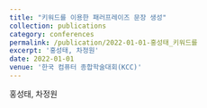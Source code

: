 ```yaml
---
title: "키워드를 이용한 패러프레이즈 문장 생성"
collection: publications
category: conferences
permalink: /publication/2022-01-01-홍성태_키워드를
excerpt: '홍성태, 차정원'
date: 2022-01-01
venue: '한국 컴퓨터 종합학술대회(KCC)'
---
```

홍성태, 차정원
